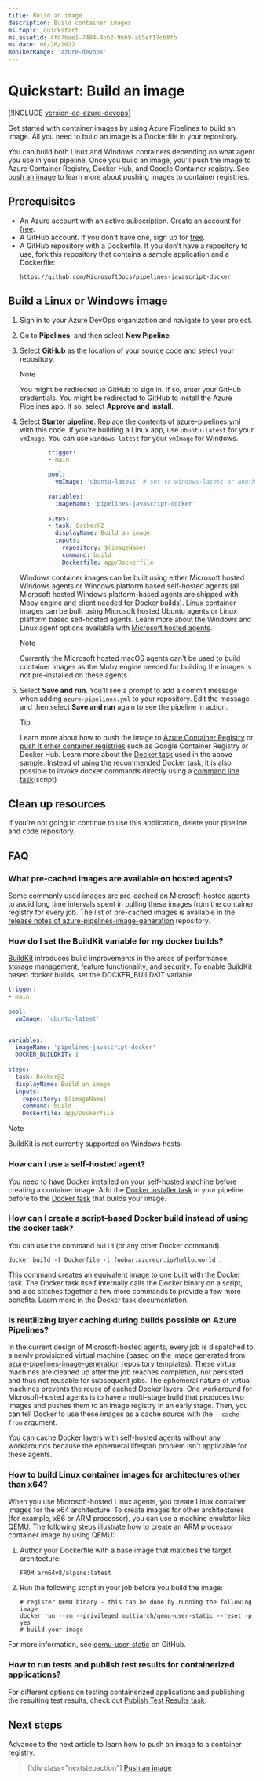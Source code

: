 ```yaml
---
title: Build an image
description: Build container images
ms.topic: quickstart
ms.assetid: 4fd7bae1-7484-4bb2-9bb9-a95ef17cb8fb
ms.date: 08/26/2022
monikerRange: 'azure-devops'
---
```


# Quickstart: Build an image

[!INCLUDE [version-eq-azure-devops](../../../includes/version-eq-azure-devops.md)]

Get started with container images by using Azure Pipelines to build an image. All you need to build an image is a Dockerfile in your repository. 

You can build both Linux and Windows containers depending on what agent you use in your pipeline.
Once you build an image, you'll push the image to Azure Container Registry, Docker Hub, and Google Container registry. See [push an image](push-image.md) to learn more about pushing images to container registries. 


## Prerequisites
- An Azure account with an active subscription. [Create an account for free](https://azure.microsoft.com/free/?WT.mc_id=A261C142F).
- A GitHub account. If you don't have one, sign up for [free](https://github.com/join). 
- A GitHub repository with a Dockerfile. If you don't have a repository to use, fork this repository that contains a sample application and a Dockerfile:
    ```
    https://github.com/MicrosoftDocs/pipelines-javascript-docker
    ```
## Build a Linux or Windows image

1. Sign in to your Azure DevOps organization and navigate to your project.
2. Go to **Pipelines**, and then select **New Pipeline**.
3. Select **GitHub** as the location of your source code and select your repository.

   > [!NOTE]
   > You might be redirected to GitHub to sign in. If so, enter your GitHub credentials.
   > You might be redirected to GitHub to install the Azure Pipelines app. If so, select **Approve and install**.

4. Select **Starter pipeline**. Replace the contents of azure-pipelines.yml with this code. If you're building a Linux app, use `ubuntu-latest` for your `vmImage`.  You can use `windows-latest` for your `vmImage` for Windows. 
 
   ```yaml
           trigger:
           - main
           
           pool:
             vmImage: 'ubuntu-latest' # set to windows-latest or another Windows vmImage for Windows builds
           
           variables:
             imageName: 'pipelines-javascript-docker'
           
           steps:
           - task: Docker@2
             displayName: Build an image
             inputs:
               repository: $(imageName)
               command: build
               Dockerfile: app/Dockerfile
    ```

    Windows container images can be built using either Microsoft hosted Windows agents or Windows platform based self-hosted agents (all Microsoft hosted Windows platform-based agents are shipped with Moby engine and client needed for Docker builds). Linux container images can be built using Microsoft hosted Ubuntu agents or Linux platform based self-hosted agents. Learn more about the Windows and Linux agent options available with [Microsoft hosted agents](../../agents/hosted.md).
    
    > [!NOTE]
    > Currently the Microsoft hosted macOS agents can't be used to build container images as the Moby engine needed for building the images is not pre-installed on these agents.
        
5. Select **Save and run**. You'll see a prompt to add a commit message when adding `azure-pipelines.yml`  to your repository. Edit the message and then select **Save and run** again to see the pipeline in action.

   > [!TIP]
   > Learn more about how to push the image to [Azure Container Registry](acr-template.md) or [push it other container registries](./push-image.md) such as Google Container Registry or Docker Hub.
   > Learn more about the [Docker task](../../tasks/build/docker.md) used in the above sample.
   > Instead of using the recommended Docker task, it is also possible to invoke docker commands directly using a [command line task](../../tasks/utility/command-line.md)(script)

## Clean up resources

If you're not going to continue to use this application, delete your pipeline and code repository.

## FAQ

### What pre-cached images are available on hosted agents?

Some commonly used images are pre-cached on Microsoft-hosted agents to avoid long time intervals spent in pulling these images from the container registry for every job. The list of pre-cached images is available in the [release notes of azure-pipelines-image-generation](https://github.com/actions/runner-images/releases) repository.

### How do I set the BuildKit variable for my docker builds?

[BuildKit](https://github.com/moby/buildkit) introduces build improvements in the areas of performance, storage management, feature functionality, and security. To enable BuildKit based docker builds, set the DOCKER_BUILDKIT variable.

```YAML
trigger:
- main
   
pool:
  vmImage: 'ubuntu-latest'
   

variables:
  imageName: 'pipelines-javascript-docker'
  DOCKER_BUILDKIT: 1
    
steps:
- task: Docker@2
  displayName: Build an image
  inputs:
    repository: $(imageName)
    command: build
    Dockerfile: app/Dockerfile
```

> [!NOTE]
> BuildKit is not currently supported on Windows hosts.

### How can I use a self-hosted agent?

You need to have Docker installed on your self-hosted machine before creating a container image. Add the [Docker installer task](../../tasks/tool/docker-installer.md) in your pipeline before to the [Docker task](../../tasks/build/docker.md) that builds your image. 


### How can I create a script-based Docker build instead of using the docker task?

You can use the command `build` (or any other Docker command). 

```
docker build -f Dockerfile -t foobar.azurecr.io/hello:world .
```

This command creates an equivalent image to one built with the Docker task. 
The Docker task itself internally calls the Docker binary on a script, and also stitches together a few more commands to provide a few more benefits. Learn more in the [Docker task documentation](../../tasks/build/docker.md).

### Is reutilizing layer caching during builds possible on Azure Pipelines?

In the current design of Microsoft-hosted agents, every job is dispatched to a newly provisioned virtual machine (based on the image generated from [azure-pipelines-image-generation](https://github.com/microsoft/azure-pipelines-image-generation) repository templates). These virtual machines are cleaned up after the job reaches completion, not persisted and thus not reusable for subsequent jobs. The ephemeral nature of virtual machines prevents the reuse of cached Docker layers. One workaround for Microsoft-hosted agents is to have a multi-stage build that produces two images and pushes them to an image registry in an early stage. Then, you can tell Docker to use these images as a cache source with the `--cache-from` argument. 

You can cache Docker layers with self-hosted agents without any workarounds because the ephemeral lifespan problem isn't applicable for these agents. 

### How to build Linux container images for architectures other than x64?

When you use Microsoft-hosted Linux agents, you create Linux container images for the x64 architecture. To create images for other architectures (for example, x86 or ARM processor), you can use a machine emulator like [QEMU](https://www.qemu.org/). The following steps illustrate how to create an ARM processor container image by using QEMU:

1. Author your Dockerfile with a base image that matches the target architecture:
 
    ```
    FROM arm64v8/alpine:latest
    ```
    
1. Run the following script in your job before you build the image:
 
    ```
    # register QEMU binary - this can be done by running the following image
    docker run --rm --privileged multiarch/qemu-user-static --reset -p yes
    # build your image
    ```
    
For more information, see [qemu-user-static](https://github.com/multiarch/qemu-user-static) on GitHub.

### How to run tests and publish test results for containerized applications?

For different options on testing containerized applications and publishing the resulting test results, check out [Publish Test Results task](../../tasks/test/publish-test-results.md#docker).
## Next steps

Advance to the next article to learn how to push an image to a container registry. 
> [!div class="nextstepaction"]
> [Push an image](push-image.md)
